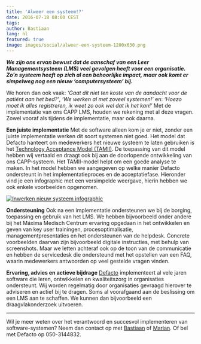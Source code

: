 ```yaml
---
title: 'Alweer een systeem!?'
date: 2016-07-18 08:00 CEST
tags:
author: Bastiaan
lang: nl
featured: true
image: images/social/alweer-een-systeem-1200x630.png
---
```


***We zijn ons ervan bewust dat de aanschaf van een Leer Managementsysteem (LMS) veel gevolgen heeft voor een organisatie. Zo’n systeem heeft op zich al een behoorlijke impact, maar ook komt er simpelweg nog een nieuw ‘computersysteem’ bij.***

We horen dan ook vaak: *‘Gaat dit niet ten koste van de aandacht voor de patiënt aan het bed?’*, *‘We werken al met zoveel systemen!’* en: *‘Hoezo moet ik alles registreren, ik weet zo ook wel dat ik het kan!’* Met de implementatie van ons CAPP LMS, houden we rekening met al deze vragen. Zowel vooraf als tijdens de implementatie, maar ook daarna.

**Een juiste implementatie**
Met de software alleen kom je er niet, zonder een juiste implementatie werken dit soort systemen niet goed. Het model dat Defacto hanteert om medewerkers het nieuwe systeem te laten gebruiken is het [Technology Acceptance Model (TAMII)](http://scholar.google.nl/scholar_url?url=http://www.academia.edu/download/42921312/20002_MS_Venkatesh_Davis_ext_TAM_NO.pdf&hl=nl&sa=X&scisig=AAGBfm0-1t_qZpaAyPPN7zPCA5lZvaKCxw&nossl=1&oi=scholarr&ved=0ahUKEwiBrsfcuvDNAhWCwBQKHWmjDtsQgAMIHSgAMAA). De toepassing van dit model hebben wij vertaald en draagt ook bij aan de doorlopende ontwikkeling van ons CAPP-systeem. Het TAMII-model helpt om een goede analyse te maken. In het model hebben we aangegeven op welke manier Defacto ondersteunt in het implementatieproces en de acceptatiefase. Hieronder vind je een infographic met een versimpelde weergave, hierin hebben we ook enkele voorbeelden opgenomen.

[![Inwerken nieuw systeem infographic](/images/blog/inwerken-nieuw-systeem.png)](/images/blog/inwerken-nieuw-systeem-groot.png)

**Ondersteuning**
Ook na een implementatie ondersteunen we bij de borging, toepassing en gebruik van het LMS. We hebben bijvoorbeeld onder andere bij het Máxima Medisch Centrum ervaring opgedaan in het ontwikkelen en geven van key user trainingen, procesoptimalisatie, managementpresentaties en het ondersteunen van de helpdesk. Concrete voorbeelden daarvan zijn bijvoorbeeld digitale instructies, met behulp van screenshots. Maar we letten achteraf ook op de toon van de communicatie en hebben de servicedesk die ondersteund met het opstellen van een FAQ, waarin medewerkers antwoorden op veel gestelde vragen vinden.

**Ervaring, advies en actieve bijdrage**
[Defacto](http://www.defacto.nl/over-ons/) implementeert al vele jaren software die leren, ontwikkelen en kwaliteitszorg in organisaties ondersteunt. Wij worden regelmatig door organisaties gevraagd hierover te adviseren en actief bij te dragen. Soms al voorafgaand aan de beslissing om een LMS aan te schaffen. We kunnen dan bijvoorbeeld een draagvlakonderzoek uitvoeren.

---------------------------------------------------------------------------------------------------------------------------

Wil je meer weten over het verantwoord en succesvol implementeren van software-systemen? Neem dan contact op met [Bastiaan](b.barelds@defacto.nl) of [Marian](m.joustra@defacto.nl). Of bel met Defacto op 050-3144832.
